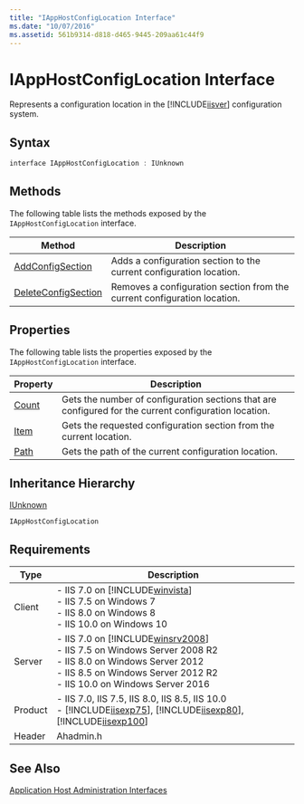 ```yaml
---
title: "IAppHostConfigLocation Interface"
ms.date: "10/07/2016"
ms.assetid: 561b9314-d818-d465-9445-209aa61c44f9
---
```

# IAppHostConfigLocation Interface

Represents a configuration location in the [!INCLUDE[iisver](../../wmi-provider/includes/iisver-md.md)] configuration system.  
  
## Syntax  
  
```cpp  
interface IAppHostConfigLocation : IUnknown  
```  
  
## Methods  

 The following table lists the methods exposed by the `IAppHostConfigLocation` interface.  
  
|Method|Description|  
|------------|-----------------|  
|[AddConfigSection](../../web-development-reference/native-code-api-reference/iapphostconfiglocation-addconfigsection-method.md)|Adds a configuration section to the current configuration location.|  
|[DeleteConfigSection](../../web-development-reference/native-code-api-reference/iapphostconfiglocation-deleteconfigsection-method.md)|Removes a configuration section from the current configuration location.|  
  
## Properties  

 The following table lists the properties exposed by the `IAppHostConfigLocation` interface.  
  
|Property|Description|  
|--------------|-----------------|  
|[Count](../../web-development-reference/native-code-api-reference/iapphostconfiglocation-count-property.md)|Gets the number of configuration sections that are configured for the current configuration location.|  
|[Item](../../web-development-reference/native-code-api-reference/iapphostconfiglocation-item-property.md)|Gets the requested configuration section from the current location.|  
|[Path](../../web-development-reference/native-code-api-reference/iapphostconfiglocation-path-property.md)|Gets the path of the current configuration location.|  
  
## Inheritance Hierarchy  

 [IUnknown](https://go.microsoft.com/fwlink/?LinkId=55951)  
  
 `IAppHostConfigLocation`  
  
## Requirements  
  
|Type|Description|  
|----------|-----------------|  
|Client|-   IIS 7.0 on [!INCLUDE[winvista](../../wmi-provider/includes/winvista-md.md)]<br />-   IIS 7.5 on Windows 7<br />-   IIS 8.0 on Windows 8<br />-   IIS 10.0 on Windows 10|  
|Server|-   IIS 7.0 on [!INCLUDE[winsrv2008](../../wmi-provider/includes/winsrv2008-md.md)]<br />-   IIS 7.5 on Windows Server 2008 R2<br />-   IIS 8.0 on Windows Server 2012<br />-   IIS 8.5 on Windows Server 2012 R2<br />-   IIS 10.0 on Windows Server 2016|  
|Product|-   IIS 7.0, IIS 7.5, IIS 8.0, IIS 8.5, IIS 10.0<br />-   [!INCLUDE[iisexp75](../../web-development-reference/native-code-api-reference/includes/iisexp75-md.md)], [!INCLUDE[iisexp80](../../web-development-reference/native-code-api-reference/includes/iisexp80-md.md)], [!INCLUDE[iisexp100](../../web-development-reference/native-code-api-reference/includes/iisexp100-md.md)]|  
|Header|Ahadmin.h|  
  
## See Also  

 [Application Host Administration Interfaces](../../web-development-reference/native-code-api-reference/application-host-administration-interfaces.md)
